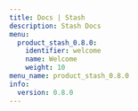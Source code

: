 ```yaml
---
title: Docs | Stash
description: Stash Docs
menu:
  product_stash_0.8.0:
    identifier: welcome
    name: Welcome
    weight: 10
menu_name: product_stash_0.8.0
info:
  version: 0.8.0
---
```


